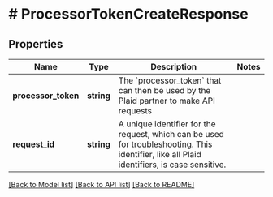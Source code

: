 # # ProcessorTokenCreateResponse

## Properties

Name | Type | Description | Notes
------------ | ------------- | ------------- | -------------
**processor_token** | **string** | The &#x60;processor_token&#x60; that can then be used by the Plaid partner to make API requests |
**request_id** | **string** | A unique identifier for the request, which can be used for troubleshooting. This identifier, like all Plaid identifiers, is case sensitive. |

[[Back to Model list]](../../README.md#models) [[Back to API list]](../../README.md#endpoints) [[Back to README]](../../README.md)
